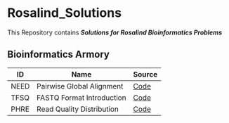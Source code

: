 # Rosalind_Solutions
This Repository contains ***Solutions for Rosalind Bioinformatics Problems*** <br/>
## Bioinformatics Armory
|ID|Name|Source|
|------|---|---|
|NEED|Pairwise Global Alignment|[Code](https://github.com/hahajjjun/Rosalind_Solutions/tree/master/Solutions/NEED_Pairwise_Global_Alignment)|
|TFSQ|FASTQ Format Introduction|[Code](https://github.com/hahajjjun/Rosalind_Solutions/tree/master/Solutions/TFSQ_FASTQ_format_introduction)|
|PHRE|Read Quality Distribution|[Code](https://github.com/hahajjjun/Rosalind_Solutions/tree/master/Solutions/PHRE_Read_Quality_Distribution)|

